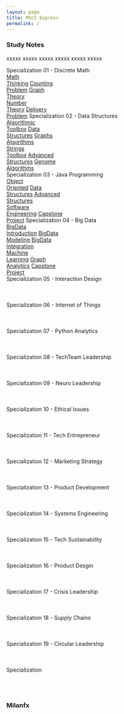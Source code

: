 ```yaml
---
layout: page
title: MSCS Express
permalink: /
---
```


<h3>Study Notes</h3>

xxxxx xxxxx xxxxx xxxxx xxxxx xxxxx

<div>
  <span class="btn spec1"><span class="btn spec2">Specialization 01 - Discrete Math</span>
  <br>
  <a href="/03-MSCS-Express/EXCS01/" class="btn cour1">Math<br>Thinking</a>
  <a href="/03-MSCS-Express/EXCS02/" class="btn cour2">Counting<br>Problem</a>
  <a href="/03-MSCS-Express/EXCS03/" class="btn cour3">Graph<br>Theory</a>
  <br>
  <a href="/03-MSCS-Express/EXCS01/" class="btn cour1">Number<br>Theory</a>
  <a href="/03-MSCS-Express/EXCS02/" class="btn cour2">Delivery<br>Problem</a>
  </span>
  <span class="btn spec1"><span class="btn spec2">Specialization 02 - Data Structures</span>
  <br>
  <a href="/03-MSCS-Express/EXCS04/" class="btn cour1">Algorithmic<br>Toolbox</a>
  <a href="/03-MSCS-Express/EXCS05/" class="btn cour2">Data<br>Structures</a>
  <a href="/03-MSCS-Express/EXCS06/" class="btn cour2">Graphs<br>Algorithms</a>
  <br>
  <a href="/03-MSCS-Express/EXCS04/" class="btn cour1">Strings<br>Toolbox</a>
  <a href="/03-MSCS-Express/EXCS05/" class="btn cour2">Advanced<br>Structures</a>
  <a href="/03-MSCS-Express/EXCS06/" class="btn cour2">Genome<br>Algorithms</a>
  </span>
</div>

<div>
  <span class="btn spec1"><span class="btn spec2">Specialization 03 - Java Programming</span>
  <br>
  <a href="/03-MSCS-Express/EXCS07/" class="btn cour1">Object<br>Oriented</a>
  <a href="/03-MSCS-Express/EXCS08/" class="btn cour2">Data<br>Structures</a>
  <a href="/03-MSCS-Express/EXCS09/" class="btn cour3">Advanced<br>Structures</a>
  <br>
  <a href="/03-MSCS-Express/EXCS07/" class="btn cour1">Software<br>Engineering</a>
  <a href="/03-MSCS-Express/EXCS08/" class="btn cour2">Capstone<br>Project</a>
  </span>
  <span class="btn spec1"><span class="btn spec2">Specialization 04 - Big Data</span>
  <br>
  <a href="/03-MSCS-Express/EXCS10/" class="btn cour1">BigData<br>Introduction</a>
  <a href="/03-MSCS-Express/EXCS11/" class="btn cour2">BigData<br>Modeling</a>
  <a href="/03-MSCS-Express/EXCS12/" class="btn cour3">BigData<br>Integration</a>
  <br>
  <a href="/03-MSCS-Express/EXCS10/" class="btn cour1">Machine<br>Learning</a>
  <a href="/03-MSCS-Express/EXCS11/" class="btn cour2">Graph<br>Analytics</a>
  <a href="/03-MSCS-Express/EXCS12/" class="btn cour3">Capstone<br>Project</a>
  </span>
</div>

<div>
  <span class="btn spec1"><span class="btn spec2">Specialization 05 - Interaction Design</span>
  <br>
  <a href="/03-MSCS-Express/EXCS13/" class="btn cour1"><br></a>
  <a href="/03-MSCS-Express/EXCS14/" class="btn cour2"><br></a>
  <a href="/03-MSCS-Express/EXCS15/" class="btn cour3"><br></a>
  </span>
  <span class="btn spec1"><span class="btn spec2">Specialization 06 - Internet of Things</span>
  <br>
  <a href="/03-MSCS-Express/EXCS16/" class="btn cour1"><br></a>
  <a href="/03-MSCS-Express/EXCS17/" class="btn cour2"><br></a>
  <a href="/03-MSCS-Express/EXCS18/" class="btn cour3"><br></a>
  </span>
</div>

<div>
  <span class="btn spec1"><span class="btn spec2">Specialization 07 - Python Analytics</span>
  <br>
  <a href="/03-MSCS-Express/EXCS19/" class="btn cour1"><br></a>
  <a href="/03-MSCS-Express/EXCS20/" class="btn cour2"><br></a>
  <a href="/03-MSCS-Express/EXCS21/" class="btn cour3"><br></a>
  </span>
  <span class="btn spec1"><span class="btn spec2">Specialization 08 - TechTeam Leadership</span>
  <br>
  <a href="/03-MSCS-Express/EXCS22/" class="btn cour1"><br></a>
  <a href="/03-MSCS-Express/EXCS23/" class="btn cour2"><br></a>
  <a href="/03-MSCS-Express/EXCS24/" class="btn cour3"><br></a>
  </span>
</div>

<div>
  <span class="btn spec1"><span class="btn spec2">Specialization 09 - Neuro Leadership</span>
  <br>
  <a href="/03-MSCS-Express/EXCS25/" class="btn cour1"><br></a>
  <a href="/03-MSCS-Express/EXCS26/" class="btn cour2"><br></a>
  <a href="/03-MSCS-Express/EXCS27/" class="btn cour3"><br></a>
  </span>
  <span class="btn spec1"><span class="btn spec2">Specialization 10 - Ethical Issues</span>
  <br>
  <a href="/03-MSCS-Express/EXCS28/" class="btn cour1"><br></a>
  <a href="/03-MSCS-Express/EXCS29/" class="btn cour2"><br></a>
  <a href="/03-MSCS-Express/EXCS30/" class="btn cour3"><br></a>
  </span>
</div>

<div>
  <span class="btn spec1"><span class="btn spec2">Specialization 11 - Tech Entrepreneur</span>
  <br>
  <a href="/03-MSCS-Express/EXCS31/" class="btn cour1"><br></a>
  <a href="/03-MSCS-Express/EXCS32/" class="btn cour2"><br></a>
  <a href="/03-MSCS-Express/EXCS33/" class="btn cour3"><br></a>
  </span>
  <span class="btn spec1"><span class="btn spec2">Specialization 12 - Marketing Strategy</span>
  <br>
  <a href="/03-MSCS-Express/EXCS34/" class="btn cour1"><br></a>
  <a href="/03-MSCS-Express/EXCS35/" class="btn cour2"><br></a>
  <a href="/03-MSCS-Express/EXCS36/" class="btn cour3"><br></a>
  </span>
</div>

<div>
  <span class="btn spec1"><span class="btn spec2">Specialization 13 - Product Development</span>
  <br>
  <a href="/03-MSCS-Express/EXCS37/" class="btn cour1"><br></a>
  <a href="/03-MSCS-Express/EXCS38/" class="btn cour2"><br></a>
  <a href="/03-MSCS-Express/EXCS39/" class="btn cour3"><br></a>
  </span>
  <span class="btn spec1"><span class="btn spec2">Specialization 14 - Systems Engineering</span>
  <br>
  <a href="/03-MSCS-Express/EXCS40/" class="btn cour1"><br></a>
  <a href="/03-MSCS-Express/EXCS41/" class="btn cour2"><br></a>
  <a href="/03-MSCS-Express/EXCS42/" class="btn cour3"><br></a>
  </span>
</div>

<div>
  <span class="btn spec1"><span class="btn spec2">Specialization 15 - Tech Sustainability</span>
  <br>
  <a href="/03-MSCS-Express/EXCS43/" class="btn cour1"><br></a>
  <a href="/03-MSCS-Express/EXCS44/" class="btn cour2"><br></a>
  <a href="/03-MSCS-Express/EXCS45/" class="btn cour3"><br></a>
  </span>
  <span class="btn spec1"><span class="btn spec2">Specialization 16 - Product Desgin</span>
  <br>
  <a href="/03-MSCS-Express/EXCS46/" class="btn cour1"><br></a>
  <a href="/03-MSCS-Express/EXCS47/" class="btn cour2"><br></a>
  <a href="/03-MSCS-Express/EXCS48/" class="btn cour3"><br></a>
  </span>
</div>

<div>
  <span class="btn spec1"><span class="btn spec2">Specialization 17 - Crisis Leadership</span>
  <br>
  <a href="/03-MSCS-Express/EXCS49/" class="btn cour1"><br></a>
  <a href="/03-MSCS-Express/EXCS50/" class="btn cour2"><br></a>
  <a href="/03-MSCS-Express/EXCS51/" class="btn cour3"><br></a>
  </span>
  <span class="btn spec1"><span class="btn spec2">Specialization 18 - Supply Chains</span>
  <br>
  <a href="/03-MSCS-Express/EXCS52/" class="btn cour1"><br></a>
  <a href="/03-MSCS-Express/EXCS53/" class="btn cour2"><br></a>
  <a href="/03-MSCS-Express/EXCS54/" class="btn cour3"><br></a>
  </span>
</div>

<div>
  <span class="btn spec1"><span class="btn spec2">Specialization 19 - Circular Leadership</span>
  <br>
  <a href="/03-MSCS-Express/EXCS55/" class="btn cour1"><br></a>
  <a href="/03-MSCS-Express/EXCS56/" class="btn cour2"><br></a>
  <a href="/03-MSCS-Express/EXCS57/" class="btn cour3"><br></a>
  </span>
  <span class="btn spec1"><span class="btn spec2">Specialization</span>
  <br>
  <a href="" class="btn cour1"><br></a>
  <a href="" class="btn cour2"><br></a>
  <a href="" class="btn cour3"><br></a>
  </span>
</div>

<h3>Milanfx</h3>

